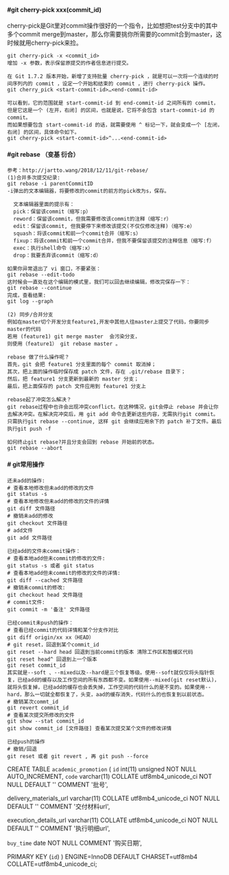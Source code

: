 

#### #git cherry-pick xxx(commit_id)

cherry-pick是Git里对commit操作很好的一个指令，比如想把test分支中的其中多个commit merge到master，那么你需要挑你所需要的commit合到master，这时候就用cherry-pick来捡。

```
git cherry-pick -x <commit_id>
增加 -x 参数，表示保留原提交的作者信息进行提交。

在 Git 1.7.2 版本开始，新增了支持批量 cherry-pick ，就是可以一次将一个连续的时间序列内的 commit ，设定一个开始和结束的 commit ，进行 cherry-pick 操作。
git cherry_pick <start-commit-id>…<end-commit-id>

可以看到，它的范围就是 start-commit-id 到 end-commit-id 之间所有的 commit，但是它这是一个 (左开，右闭] 的区间，也就是说，它将不会包含 start-commit-id 的 commit。
而如果想要包含 start-commit-id 的话，就需要使用 ^ 标记一下，就会变成一个 [左闭，右闭] 的区间，具体命令如下。
git cherry-pick <start-commit-id>^...<end-commit-id>
```





#### #git rebase （变基 衍合）

```
参考：http://jartto.wang/2018/12/11/git-rebase/
(1)合并多次提交纪录:
git rebase -i parentCommitID
-i弹出的文本编辑器，将要修改的commit的前方的pick改为s，保存。
  
  文本编辑器里面的提示有：
  pick：保留该commit（缩写:p）
  reword：保留该commit，但我需要修改该commit的注释（缩写:r）
  edit：保留该commit, 但我要停下来修改该提交(不仅仅修改注释)（缩写:e）
  squash：将该commit和前一个commit合并（缩写:s）
  fixup：将该commit和前一个commit合并，但我不要保留该提交的注释信息（缩写:f）
  exec：执行shell命令（缩写:x）
  drop：我要丢弃该commit（缩写:d）
  
如果你异常退出了 vi 窗口，不要紧张：
git rebase --edit-todo
这时候会一直处在这个编辑的模式里，我们可以回去继续编辑，修改完保存一下：
git rebase --continue
完成，查看结果:
git log --graph

(2) 同步/合并分支
例如在master切个开发分支feature1,开发中其他人往master上提交了代码，你要同步master的代码
若用 (feature1) git merge master  会污染分支，
则使用（feature1） git rebase master 。

rebase 做了什么操作呢？
首先，git 会把 feature1 分支里面的每个 commit 取消掉；
其次，把上面的操作临时保存成 patch 文件，存在 .git/rebase 目录下；
然后，把 feature1 分支更新到最新的 master 分支；
最后，把上面保存的 patch 文件应用到 feature1 分支上

rebase起了冲突怎么解决？
git rebase过程中也许会出现冲突conflict。在这种情况，git会停止 rebase 并会让你去解决冲突。在解决完冲突后，用 git add 命令去更新这些内容，无需执行git commit。只需执行git rebase --continue, 这样 git 会继续应用余下的 patch 补丁文件。最后执行git push -f

如何终止git rebase?并且分支会回到 rebase 开始前的状态。
git rebase --abort
```



#### # git常用操作

```
还未add的操作:
# 查看本地修改但未add的修改的文件
git status -s 
# 查看本地修改但未add的修改的文件的详情
git diff 文件路径
# 撤销未add的修改
git checkout 文件路径
# add文件
git add 文件路径

已经add的文件未commit操作：
# 查看本地add但未commit的修改的文件:
git status -s 或者 git status
# 查看本地add但未commit的修改的文件的详情:
git diff --cached 文件路径
# 撤销未commit的修改:
git checkout head 文件路径
# commit文件:
git commit -m '备注' 文件路径

已经commit未push的操作：
# 查看已经commit的代码详情和某个分支作对比
git diff origin/xx xx（HEAD）
# git reset，回退到某个commit_id
git reset --hard head 回退到当前commit的版本 清除工作区和暂缓区代码
git reset head^ 回退到上一个版本
git reset commit_id 
其实就是--soft 、--mixed以及--hard是三个恢复等级。使用--soft就仅仅将头指针恢复，已经add的缓存以及工作空间的所有东西都不变。如果使用--mixed(git reset默认)，就将头恢复掉，已经add的缓存也会丢失掉，工作空间的代码什么的是不变的。如果使用--hard，那么一切就全都恢复了，头变，aad的缓存消失，代码什么的也恢复到以前状态。
# 撤销某次commt_id
git revert commit_id
# 查看某次提交所修改的文件
git show --stat commit_id
git show commit_id [文件路径] 查看某次提交某个文件的修改详情

已经push的操作
# 撤销/回退
git reset 或者 git revert , 再 git push --force
```



CREATE TABLE `academic_promotion` (
  `id` int(11) unsigned NOT NULL AUTO_INCREMENT,
  `code` varchar(11) COLLATE utf8mb4_unicode_ci NOT NULL DEFAULT '' COMMENT '批号',

 delivery_materials_url varchar(11) COLLATE utf8mb4_unicode_ci NOT NULL DEFAULT '' COMMENT '交付材料url',

execution_details_url varchar(11) COLLATE utf8mb4_unicode_ci NOT NULL DEFAULT '' COMMENT '执行明细url',

  `buy_time` date NOT NULL COMMENT '购买日期',

  PRIMARY KEY (`id`)
) ENGINE=InnoDB DEFAULT CHARSET=utf8mb4 COLLATE=utf8mb4_unicode_ci;

